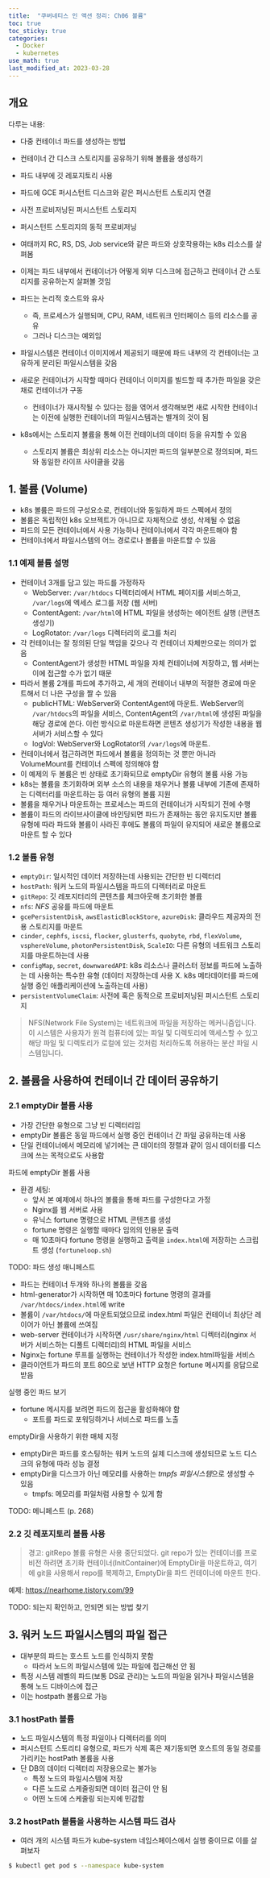 ```yaml
---
title:  "쿠버네티스 인 액션 정리: Ch06 볼륨"
toc: true
toc_sticky: true
categories:
  - Docker
  - kubernetes
use_math: true
last_modified_at: 2023-03-28
---
```


## 개요

다루는 내용:
- 다중 컨테이너 파드를 생성하는 방법
- 컨테이너 간 디스크 스토리지를 공유하기 위해 볼륨을 생성하기
- 파드 내부에 깃 레포지토리 사용
- 파드에 GCE 퍼시스턴트 디스크와 같은 퍼시스턴트 스토리지 연결
- 사전 프로비저닝된 퍼시스턴트 스토리지
- 퍼시스턴트 스토리지의 동적 프로비저닝

- 여태까지 RC, RS, DS, Job service와 같은 파드와 상호작용하는 k8s 리소스를 살펴봄
- 이제는 파드 내부에서 컨테이너가 어떻게 외부 디스크에 접근하고 컨테이너 간 스토리지를 공유하는지 살펴볼 것임
- 파드는 논리적 호스트와 유사
  - 즉, 프로세스가 실행되며, CPU, RAM, 네트워크 인터페이스 등의 리소스를 공유
  - 그러나 디스크는 예외임
- 파일시스템은 컨테이너 이미지에서 제공되기 때문에 파드 내부의 각 컨테이너는 고유하게 분리된 파일시스템을 갖음
- 새로운 컨테이너가 시작할 때마다 컨테이너 이미지를 빌드할 때 추가한 파일을 갖은 채로 컨테이너가 구동
  - 컨테이너가 재시작될 수 있다는 점을 엮어서 생각해보면 새로 시작한 컨테이너는 이전에 실행한 컨테이너의 파일시스템과는 별개의 것이 됨
- k8s에서는 스토리지 볼륨을 통해 이전 컨테이너의 데이터 등을 유지할 수 있음
  - 스토리지 볼륨은 최상위 리소스는 아니지만 파드의 일부분으로 정의되며, 파드와 동일한 라이프 사이클을 갖음

## 1. 볼륨 (Volume)

- k8s 볼륨은 파드의 구성요소로, 컨테이너와 동일하게 파드 스펙에서 정의
- 볼륨은 독립적인 k8s 오브젝트가 아니므로 자체적으로 생성, 삭제될 수 없음
- 파드의 모든 컨테이너에서 사용 가능하나 컨테이너에서 각각 마운트해야 함
- 컨테이너에서 파일시스템의 어느 경로로나 볼륨을 마운트할 수 있음

### 1.1 예제 볼륨 설명

- 컨테이너 3개를 담고 있는 파드를 가정하자
  - WebServer: `/var/htdocs` 디렉터리에서 HTML 페이지를 서비스하고, `/var/logs`에 엑세스 로그를 저장 (웹 서버)
  - ContentAgent: `/var/html`에 HTML 파일을 생성하는 에이전트 실행 (콘텐츠 생성기)
  - LogRotator: `/var/logs` 디렉터리의 로그를 처리
- 각 컨테이너는 잘 정의된 단일 책임을 갖으나 각 컨테이너 자체만으로는 의미가 없음
  - ContentAgent가 생성한 HTML 파일을 자체 컨테이너에 저장하고, 웹 서버는 이에 접근할 수가 없기 때문
- 따라서 볼륨 2개를 파드에 추가하고, 세 개의 컨테이너 내부의 적절한 경로에 마운트해서 더 나은 구성을 짤 수 있음
  - publicHTML: WebServer와 ContentAgent에 마운트. WebServer의 `/var/htdocs`의 파일을 서비스, ContentAgent의 `/var/html`에 생성된 파일을 해당 경로에 쓴다. 이런 방식으로 마운트하면 콘텐츠 생성기가 작성한 내용을 웹 서버가 서비스할 수 있다
  - logVol: WebServer와 LogRotator의 `/var/logs`에 마운트.
- 컨테이너에서 접근하려면 파드에서 볼륨을 정의하는 것 뿐만 아니라 VolumeMount를 컨테이너 스펙에 정의해야 함
- 이 예제의 두 볼륨은 빈 상태로 초기화되므로 emptyDir 유형의 볼륨 사용 가능
- k8s는 볼륨을 초기화하며 외부 소스의 내용을 채우거나 볼륨 내부에 기존에 존재하는 디렉터리를 마운트하는 등 여러 유형의 볼륨 지원
- 볼륨을 채우거나 마운트하는 프로세스는 파드의 컨테이너가 시작되기 전에 수행
- 볼륨이 파드의 라이브사이클에 바인딩되면 파드가 존재하는 동안 유지도지만 볼륨 유형에 따라 파드와 볼륨이 사라진 후에도 볼륨의 파일이 유지되어 새로운 볼륨으로 마운트 할 수 있다

### 1.2 볼륨 유형

- `emptyDir`: 일시적인 데이터 저장하는데 사용되는 간단한 빈 디렉터리
- `hostPath`: 워커 노드의 파일시스템을 파드의 디렉터리로 마운트
- `gitRepo`: 깃 레포지터리의 콘텐츠를 체크아웃해 초기화한 볼륨
- `nfs`: *NFS* 공유를 파드에 마운트
- `gcePersistentDisk`, `awsElasticBlockStore`, `azureDisk`: 클라우드 제공자의 전용 스토리지를 마운트
- `cinder`, `cephfs`, `iscsi`, `flocker`, `glusterfs`, `quobyte`, `rbd`, `flexVolume`, `vsphereVolume`, `photonPersistentDisk`, `ScaleIO`: 다른 유형의 네트워크 스토리지를 마운트하는데 사용
- `configMap`, `secret`, `downwaredAPI`: k8s 리소스나 클러스터 정보를 파드에 노출하는 데 사용하는 특수한 유형 (데이터 저장하는데 사용 X. k8s 메타데이터를 파드에 실행 중인 애플리케이션에 노출하는데 사용)
- `persistentVolumeClaim`: 사전에 혹은 동적으로 프로비저닝된 퍼시스턴트 스토리지

> NFS(Network File System)는 네트워크에 파일을 저장하는 메커니즘입니다. 이 시스템은 사용자가 원격 컴퓨터에 있는 파일 및 디렉토리에 액세스할 수 있고 해당 파일 및 디렉토리가 로컬에 있는 것처럼 처리하도록 허용하는 분산 파일 시스템입니다.

## 2. 볼륨을 사용하여 컨테이너 간 데이터 공유하기

### 2.1 emptyDir 볼륨 사용

- 가장 간단한 유형으로 그냥 빈 디렉터리임
- emptyDir 볼륨은 동일 파드에서 실행 중인 컨테이너 간 파일 공유하는데 사용
- 단일 컨테이너에서 메모리에 넣기에는 큰 데이터의 정렬과 같이 임시 데이터를 디스크에 쓰는 목적으로도 사용함

파드에 emptyDir 볼륨 사용
- 환경 세팅:
  - 앞서 본 예제에서 하나의 볼륨을 통해 파드를 구성한다고 가정
  - Nginx를 웹 서버로 사용
  - 유닉스 fortune 명령으로 HTML 콘텐츠를 생성
  - fortune 명령은 실행할 때마다 임의의 인용문 출력
  - 매 10초마다 fortune 명령을 실행하고 출력을 `index.html`에 저장하는 스크립트 생성 (`fortuneloop.sh`)

TODO: 파드 생성 매니페스트

- 파드는 컨테이너 두개와 하나의 볼륨을 갖음
- html-generator가 시작하면 매 10초마다 fortune 명령의 결과를 `/var/htdocs/index.html`에 write
- 볼륨이 `/var/htdocs/`에 마운트되었으므로 index.html 파일은 컨테이너 최상단 레이어가 아닌 볼륨에 쓰여짐
- web-server 컨테이너가 시작하면 `/usr/share/nginx/html` 디렉터리(nginx 서버가 서비스하는 디폴트 디렉터리)의 HTML 파일을 서비스
- Nginx는 fortune 루프를 실행하는 컨테이너가 작성한 index.html파일을 서비스
- 클라이언트가 파드의 포트 80으로 보낸 HTTP 요청은 fortune 메시지를 응답으로 받음

실행 중인 파드 보기
- fortune 메시지를 보려면 파드의 접근을 활성화해야 함
  - 포트를 파드로 포워딩하거나 서비스로 파드를 노출

emptyDir을 사용하기 위한 매체 지정
- emptyDir은 파드를 호스팅하는 워커 노드의 실제 디스크에 생성되므로 노드 디스크의 유형에 따라 성능 결정
- emptyDir을 디스크가 아닌 메모리를 사용하는 *tmpfs 파일시스템*으로 생성할 수 있음
  - tmpfs: 메모리를 파일처럼 사용할 수 있게 함

TODO: 메니페스트 (p. 268)



### 2.2 깃 레포지토리 볼륨 사용

> 경고: gitRepo 볼륨 유형은 사용 중단되었다. git repo가 있는 컨테이너를 프로비전 하려면 초기화 컨테이너(InitContainer)에 EmptyDir을 마운트하고, 여기에 git을 사용해서 repo를 복제하고, EmptyDir을 파드 컨테이너에 마운트 한다.

예제: https://nearhome.tistory.com/99

TODO: 되는지 확인하고, 안되면 되는 방법 찾기

## 3. 워커 노드 파일시스템의 파일 접근

- 대부분의 파드는 호스트 노드를 인식하지 못함
  - 따라서 노드의 파일시스템에 있는 파일에 접근해선 안 됨
- 특정 시스템 레벨의 파드(보통 DS로 관리)는 노드의 파일을 읽거나 파일시스템을 통해 노드 디바이스에 접근
- 이는 hostpath 볼륨으로 가능

### 3.1 hostPath 볼륨

- 노드 파일시스템의 특정 파일이나 디렉터리를 의미
- 퍼시스턴트 스토리티 유형으로, 파드가 삭제 혹은 재기동되면 호스트의 동일 경로를 가리키는 hostPath 볼륨을 사용
- 단 DB의 데이터 디렉터리 저장용으로는 불가능
  - 특정 노드의 파일시스템에 저장
  - 다른 노드로 스케줄링되면 데이터 접근이 안 됨
  - 어떤 노드에 스케줄링 되는지에 민감함

### 3.2 hostPath 볼륨을 사용하는 시스템 파드 검사

- 여러 개의 시스템 파드가 kube-system 네임스페이스에서 실행 중이므로 이를 살펴보자

```sh
$ kubectl get pod s --namespace kube-system
```

